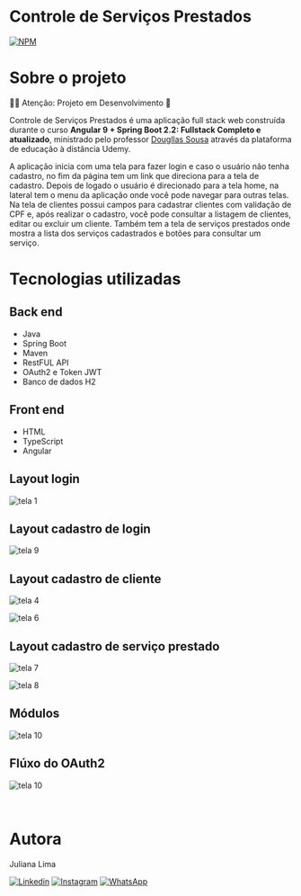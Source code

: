 # Controle de Serviços Prestados 
[![NPM](https://img.shields.io/npm/l/react)](https://github.com/JuhLima85/Controle-de-Servicos-Prestados/blob/main/licence)

# Sobre o projeto

👷‍♀️ Atenção: Projeto em Desenvolvimento 🚧

Controle de Serviços Prestados é uma aplicação full stack web construída durante o curso   **Angular 9 + Spring Boot 2.2: Fullstack Completo e atualizado**, ministrado pelo  professor [Dougllas Sousa](https://www.udemy.com/user/dougllas-sousa/) através da plataforma de educação à distância Udemy.

A aplicação inicia com uma tela para fazer login e caso o usuário não tenha cadastro, no fim da página tem um link que direciona para a tela de cadastro. Depois de logado o usuário é direcionado para a tela home, na lateral tem o menu da aplicação onde você pode navegar para outras telas. Na tela de clientes possui campos para cadastrar clientes com validação de CPF e, após realizar o cadastro, você pode consultar a listagem de clientes, editar ou excluir um cliente. 
Também tem a tela de serviços prestados onde mostra a lista dos serviços cadastrados e botões para consultar um serviço. 

# Tecnologias utilizadas
## Back end
- Java
- Spring Boot
- Maven
- RestFUL API
- OAuth2 e Token JWT
- Banco de dados H2

## Front end
- HTML 
- TypeScript
- Angular


## Layout login
![tela 1](https://user-images.githubusercontent.com/89745459/181651359-e9f7f9a0-2403-4cdb-be40-43d96515c88e.png)

## Layout cadastro de login
![tela 9](https://user-images.githubusercontent.com/89745459/181654533-a3dea54f-2831-401f-874c-4821fd0e09fb.png)

## Layout cadastro de cliente
![tela 4](https://user-images.githubusercontent.com/89745459/181653000-0dbedf8f-6e0e-4ff6-97f9-73c622c66ef3.png)

![tela 6](https://user-images.githubusercontent.com/89745459/181653857-2a154d30-f097-4f5d-93bf-7ab666c66a66.png)

## Layout cadastro de serviço prestado
![tela 7](https://user-images.githubusercontent.com/89745459/181654121-3d7c2146-284d-4b49-9b75-02760674c32b.png)

![tela 8](https://user-images.githubusercontent.com/89745459/181654375-e10c112a-845c-4b54-a634-00b9e700fab2.png)

## Módulos
![tela 10](https://user-images.githubusercontent.com/89745459/181655499-7def9d85-950e-4531-a59c-a8cabb0525ce.png)

## Flúxo do OAuth2
![tela 10](https://user-images.githubusercontent.com/89745459/181657065-e0bc8db8-6f93-4813-a080-3eabc8b25ce7.jpeg)

<br/>

# Autora
Juliana Lima

[![Linkedin](https://img.shields.io/badge/-LinkedIn-%230077B5?style=for-the-badge&logo=linkedin&logoColor=white)](https://www.linkedin.com/feed/?trk=guest_homepage-basic_nav-header-signin)
[![Instagram](https://img.shields.io/badge/Instagram-E4405F?style=for-the-badge&logo=instagram&logoColor=white)](https://www.instagram.com/juhamil)
[![WhatsApp](https://img.shields.io/badge/WhatsApp-25D366?style=for-the-badge&logo=whatsapp&logoColor=white)](https://contate.me/Juliana-Lima)
